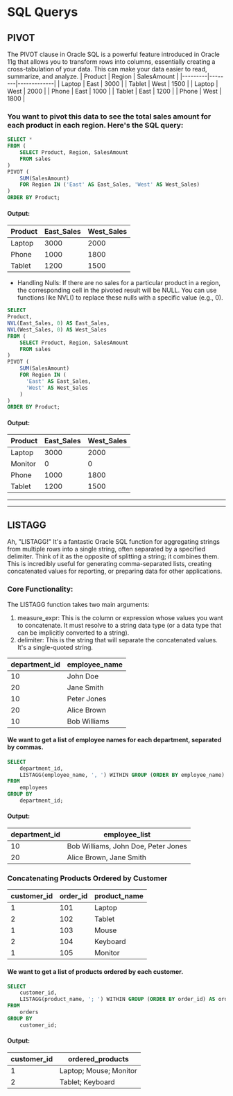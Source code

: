 # SQL Querys
## PIVOT
The PIVOT clause in Oracle SQL is a powerful feature introduced in Oracle 11g that allows you to transform rows into columns, essentially creating a cross-tabulation of your data. This can make your data easier to read, summarize, and analyze.
| Product | Region | SalesAmount |
|---------|--------|-------------|
| Laptop  | East   | 3000        |
| Tablet  | West   | 1500        |
| Laptop  | West   | 2000        |
| Phone   | East   | 1000        |
| Tablet  | East   | 1200        |
| Phone   | West   | 1800        |

### You want to pivot this data to see the total sales amount for each product in each region. Here's the SQL query:
```sql
SELECT *
FROM (
    SELECT Product, Region, SalesAmount
    FROM sales
)
PIVOT (
    SUM(SalesAmount)
    FOR Region IN ('East' AS East_Sales, 'West' AS West_Sales)
)
ORDER BY Product;
```
#### Output:
| Product | East_Sales | West_Sales |
|---------|------------|------------|
| Laptop  | 3000       | 2000       |
| Phone   | 1000       | 1800       |
| Tablet  | 1200       | 1500       |

- Handling Nulls: If there are no sales for a particular product in a region, the corresponding cell in the pivoted result will be NULL. You can use functions like NVL() to replace these nulls with a specific value (e.g., 0).
```sql
SELECT 
Product,
NVL(East_Sales, 0) AS East_Sales,
NVL(West_Sales, 0) AS West_Sales
FROM (
    SELECT Product, Region, SalesAmount
    FROM sales
)
PIVOT (
    SUM(SalesAmount)
    FOR Region IN (
      'East' AS East_Sales,
      'West' AS West_Sales
    )
)
ORDER BY Product;
```
#### Output:
| Product | East_Sales | West_Sales |
|---------|------------|------------|
| Laptop  | 3000       | 2000       |
| Monitor | 0          | 0          |
| Phone   | 1000       | 1800       |
| Tablet  | 1200       | 1500       |
***
***
## LISTAGG
Ah, "LISTAGG!" It's a fantastic Oracle SQL function for aggregating strings from multiple rows into a single string, often separated by a specified delimiter. Think of it as the opposite of splitting a string; it combines them. This is incredibly useful for generating comma-separated lists, creating concatenated values for reporting, or preparing data for other applications.
### Core Functionality:
The LISTAGG function takes two main arguments:
1. measure_expr: This is the column or expression whose values you want to concatenate. It must resolve to a string data type (or a data type that can be implicitly converted to a string).
2. delimiter: This is the string that will separate the concatenated values. It's a single-quoted string.

| department_id | employee_name |
|---------------|----------------|
| 10            | John Doe       |
| 20            | Jane Smith     |
| 10            | Peter Jones    |
| 20            | Alice Brown    |
| 10            | Bob Williams   |
#### We want to get a list of employee names for each department, separated by commas.
```sql
SELECT
    department_id,
    LISTAGG(employee_name, ', ') WITHIN GROUP (ORDER BY employee_name) AS employee_list
FROM
    employees
GROUP BY
    department_id;
```
#### Output:
| department_id | employee_list                          |
|---------------|----------------------------------------|
| 10            | Bob Williams, John Doe, Peter Jones    |
| 20            | Alice Brown, Jane Smith                |

### Concatenating Products Ordered by Customer

| customer_id | order_id | product_name |
|-------------|----------|--------------|
| 1           | 101      | Laptop       |
| 2           | 102      | Tablet       |
| 1           | 103      | Mouse        |
| 2           | 104      | Keyboard     |
| 1           | 105      | Monitor      |

#### We want to get a list of products ordered by each customer.
```sql
SELECT
    customer_id,
    LISTAGG(product_name, '; ') WITHIN GROUP (ORDER BY order_id) AS ordered_products
FROM
    orders
GROUP BY
    customer_id;
```
#### Output:
| customer_id | ordered_products         |
|-------------|--------------------------|
| 1           | Laptop; Mouse; Monitor   |
| 2           | Tablet; Keyboard         |







